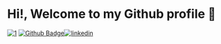 # Hi!, Welcome to my Github profile   👋   
                             
[![1](https://github-readme-stats.vercel.app/api/top-langs/?username=frkndnz&theme=blue-green)](https://github.com/frkndnz) [![Github Badge](https://img.shields.io/badge/-Github-000?style=quare&labelColor=000&logo=Github&logoColor=white&link=link)](https://github.com/frkndnz)[![linkedin](https://img.shields.io/badge/-Linkedin-blue?style=for-the-badge&logo=linkedin)](https://www.linkedin.com/in/furkandeniz1/)       
<!--
**frkndnz/frkndnz** is a ✨ _special_ ✨ repository because its `README.md` (this file) appears on your GitHub profile.


Here are some ideas to get you started:

- 🔭 I’m currently working on ...
- 🌱 I’m currently learning ...
- 👯 I’m looking to collaborate on ...
- 🤔 I’m looking for help with ...
- 💬 Ask me about ...
- 📫 How to reach me: ...
- 😄 Pronouns: ...
- ⚡ Fun fact: ...
-->
